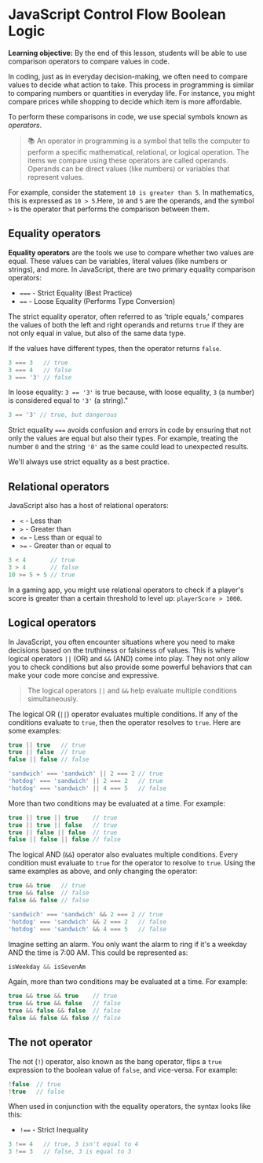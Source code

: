 <h1>
  <span class="headline">JavaScript Control Flow</span>
  <span class="subhead">Boolean Logic</span>
</h1>

**Learning objective:** By the end of this lesson, students will be able to use comparison operators to compare values in code. 

In coding, just as in everyday decision-making, we often need to compare values to decide what action to take. This process in programming is similar to comparing numbers or quantities in everyday life. For instance, you might compare prices while shopping to decide which item is more affordable.

To perform these comparisons in code, we use special symbols known as *operators*. 

> 📚 An operator in programming is a symbol that tells the computer to perform a specific mathematical, relational, or logical operation. The items we compare using these operators are called operands. Operands can be direct values (like numbers) or variables that represent values.

For example, consider the statement `10 is greater than 5`. In mathematics, this is expressed as `10 > 5`.Here, `10` and `5` are the operands, and the symbol `>` is the operator that performs the comparison between them.

## Equality operators

**Equality operators** are the tools we use to compare whether two values are equal. These values can be variables, literal values (like numbers or strings), and more. In JavaScript, there are two primary equality comparison operators:

- `===` - Strict Equality (Best Practice)
- `==` - Loose Equality (Performs Type Conversion)

The strict equality operator, often referred to as 'triple equals,' compares the values of both the left and right operands and returns `true` if they are not only equal in value, but also of the same data type.

If the values have different types, then the operator returns `false`. 

```javascript
3 === 3   // true
3 === 4   // false
3 === '3' // false 
```

In loose equality: `3 == '3'` is true because, with loose equality, `3` (a number) is considered equal to `'3'` (a string)."

```js
3 == '3' // true, but dangerous
```

Strict equality `===` avoids confusion and errors in code by ensuring that not only the values are equal but also their types. For example, treating the number `0` and the string `'0'` as the same could lead to unexpected results.

We'll always use strict equality as a best practice.

## Relational operators

JavaScript also has a host of relational operators: 

- `<` - Less than
- `>` - Greater than
- `<=` - Less than or equal to
- `>=` - Greater than or equal to

```javascript
3 < 4       // true
3 > 4       // false
10 >= 5 + 5 // true
```

In a gaming app, you might use relational operators to check if a player's score is greater than a certain threshold to level up: `playerScore > 1000`.

## Logical operators

In JavaScript, you often encounter situations where you need to make decisions based on the truthiness or falsiness of values. This is where logical operators `||` (OR) and `&&` (AND) come into play. They not only allow you to check conditions but also provide some powerful behaviors that can make your code more concise and expressive.

> The logical operators `||` and `&&` help evaluate multiple conditions simultaneously.

The logical OR (`||`) operator evaluates multiple conditions. If any of the conditions evaluate to `true`, then the operator resolves to `true`. Here are some examples:

```javascript
true || true   // true
true || false  // true
false || false // false

'sandwich' === 'sandwich' || 2 === 2 // true
'hotdog' === 'sandwich' || 2 === 2   // true
'hotdog' === 'sandwich' || 4 === 5   // false
```

More than two conditions may be evaluated at a time. For example:

```js
true || true || true    // true
true || true || false   // true
true || false || false  // true
false || false || false // false
```

The logical AND (`&&`) operator also evaluates multiple conditions. Every condition must evaluate to `true` for the operator to resolve to `true`. Using the same examples as above, and only changing the operator:

```javascript
true && true   // true
true && false  // false
false && false // false

'sandwich' === 'sandwich' && 2 === 2 // true
'hotdog' === 'sandwich' && 2 === 2   // false
'hotdog' === 'sandwich' && 4 === 5   // false
```

Imagine setting an alarm. You only want the alarm to ring if it's a weekday AND the time is 7:00 AM. This could be represented as:

```js
isWeekday && isSevenAm
```

Again, more than two conditions may be evaluated at a time. For example:

```js
true && true && true    // true
true && true && false   // false
true && false && false  // false
false && false && false // false
```

## The not operator

The not (`!`) operator, also known as the bang operator, flips a `true` expression to the boolean value of `false`, and vice-versa. For example: 

```javascript
!false  // true
!true   // false
```

When used in conjunction with the equality operators, the syntax looks like this: 

- `!==` - Strict Inequality

```javascript
3 !== 4   // true, 3 isn't equal to 4
3 !== 3   // false, 3 is equal to 3
```
